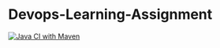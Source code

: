 # Devops-Learning-Assignment

[![Java CI with Maven](https://github.com/somnath-more/devops-learning-assignment/actions/workflows/github-action-demo.yml/badge.svg)](https://github.com/somnath-more/devops-learning-assignment/actions/workflows/github-action-demo.yml)